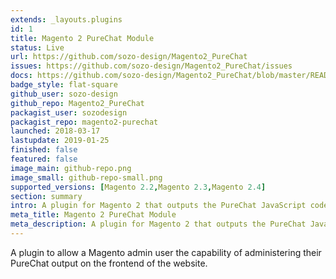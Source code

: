 ```yaml
---
extends: _layouts.plugins
id: 1
title: Magento 2 PureChat Module
status: Live
url: https://github.com/sozo-design/Magento2_PureChat
issues: https://github.com/sozo-design/Magento2_PureChat/issues
docs: https://github.com/sozo-design/Magento2_PureChat/blob/master/README.md
badge_style: flat-square
github_user: sozo-design
github_repo: Magento2_PureChat
packagist_user: sozodesign
packagist_repo: magento2-purechat
launched: 2018-03-17
lastupdate: 2019-01-25
finished: false
featured: false
image_main: github-repo.png
image_small: github-repo-small.png
supported_versions: [Magento 2.2,Magento 2.3,Magento 2.4]
section: summary
intro: A plugin for Magento 2 that outputs the PureChat JavaScript code into the website
meta_title: Magento 2 PureChat Module
meta_description: A plugin for Magento 2 that outputs the PureChat JavaScript code into the website
---
```


A plugin to allow a Magento admin user the capability of administering their PureChat output on the frontend of the website.

